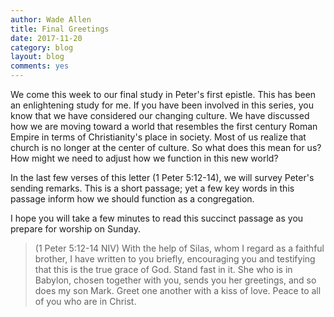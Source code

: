 ```yaml
---
author: Wade Allen
title: Final Greetings
date: 2017-11-20
category: blog
layout: blog
comments: yes
---
```


We come this week to our final study in Peter's first epistle. This has been an enlightening study for me. If you have been involved in this series, you know that we have considered our changing culture. We have discussed how we are moving toward a world that resembles the first century Roman Empire in terms of Christianity's place in society. Most of us realize that church is no longer at the center of culture. So what does this mean for us? How might we need to adjust how we function in this new world?

In the last few verses of this letter (1 Peter 5:12-14), we will survey Peter's sending remarks. This is a short passage; yet a few key words in this passage inform how we should function as a congregation.

I hope you will take a few minutes to read this succinct passage as you prepare for worship on Sunday.

>(1 Peter 5:12-14 NIV) With the help of Silas, whom I regard as a faithful brother, I have written to you briefly, encouraging you and testifying that this is the true grace of God. Stand fast in it. She who is in Babylon, chosen together with you, sends you her greetings, and so does my son Mark. Greet one another with a kiss of love. Peace to all of you who are in Christ.

 
